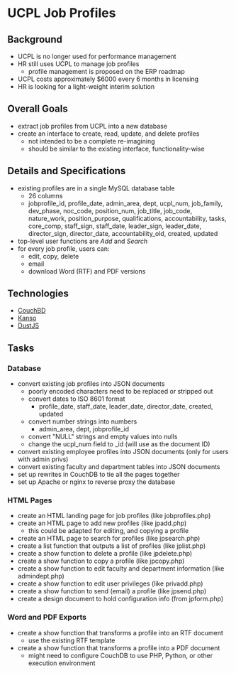 # UCPL Job Profiles

## Background

* UCPL is no longer used for performance management
* HR still uses UCPL to manage job profiles
	* profile management is proposed on the ERP roadmap
* UCPL costs approximately $6000 every 6 months in licensing
* HR is looking for a light-weight interim solution

## Overall Goals

* extract job profiles from UCPL into a new database
* create an interface to create, read, update, and delete profiles
	* not intended to be a complete re-imagining
	* should be similar to the existing interface, functionality-wise

## Details and Specifications


* existing profiles are in a single MySQL database table
	* 26 columns
	* jobprofile_id, profile_date, admin_area, dept, ucpl_num, job_family, dev_phase, noc_code, position_num, job_title, job_code, nature_work, position_purpose, qualifications, accountability, tasks, core_comp, staff_sign, staff_date, leader_sign, leader_date, director_sign, director_date, accountability_old, created, updated
* top-level user functions are *Add* and *Search*
* for every job profile, users can:
	* edit, copy, delete
	* email
	* download Word (RTF) and PDF versions

## Technologies

* [CouchBD](http://couchdb.apache.org)
* [Kanso](http://kan.so)
* [DustJS](http://akdubya.github.io/dustjs/)

## Tasks

### Database

* convert existing job profiles into JSON documents
	* poorly encoded characters need to be replaced or stripped out
	* convert dates to ISO 8601 format
		* profile_date, staff_date, leader_date, director_date, created, updated
	* convert number strings into numbers
		* admin_area, dept, jobprofile_id
	* convert "NULL" strings and empty values into nulls
	* change the ucpl_num field to _id (will use as the document ID)
* convert existing employee profiles into JSON documents (only for users with admin privs)
* convert existing faculty and department tables into JSON documents
* set up rewrites in CouchDB to tie all the pages together
* set up Apache or nginx to reverse proxy the database

### HTML Pages

* create an HTML landing page for job profiles (like jobprofiles.php)
* create an HTML page to add new profiles (like jpadd.php)
	* this could be adapted for editing, and copying a profile
* create an HTML page to search for profiles (like jpsearch.php)
* create a list function that outputs a list of profiles (like jplist.php)
* create a show function to delete a profile (like jpdelete.php)
* create a show function to copy a profile (like jpcopy.php)
* create a show function to edit faculty and department information (like admindept.php)
* create a show function to edit user privileges (like privadd.php)
* create a show function to send (email) a profile (like jpsend.php)
* create a design document to hold configuration info (from jpform.php)

### Word and PDF Exports

* create a show function that transforms a profile into an RTF document
	* use the existing RTF template
* create a show function that transforms a profile into a PDF document
	* might need to configure CouchDB to use PHP, Python, or other execution environment
